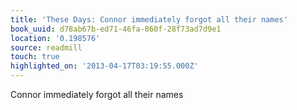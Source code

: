 ```yaml
---
title: 'These Days: Connor immediately forgot all their names'
book_uuid: d78ab67b-ed71-46fa-860f-28f73ad7d9e1
location: '0.198576'
source: readmill
touch: true
highlighted_on: '2013-04-17T03:19:55.000Z'
---
```


Connor immediately forgot all their names